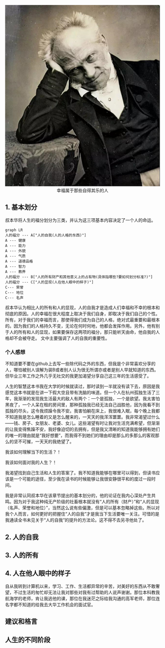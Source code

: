 
<div align=center><img src="../pciture/%E5%8F%94%E6%9C%AC%E5%8D%8E.jpg"></div>
<div  align=center><font face="楷体">幸福属于那些自得其乐的人</font></div>

## 1. 基本划分
叔本华将人生的福分划分为三类，并认为这三项基本内容决定了一个人的命运。
   ```mermaid
   graph LR
   人的福分 --- A["人的自我(人的人格的东西)"]
   A --- 健康
   A --- 能力
   A --- 外貌
   A --- 气质
   A --- 道德品格
   A --- 智力
   A --- 教养
   人的福分 --- B["人的所有财产和其他意义上的占有物(具体指哪些?要如何划分标准?)"]
   人的福分 --- C["人的显现(人在他人眼中的样子)"]
   C--- 荣誉
   C--- 地位
   C--- 名声
   ```
   叔本华认为相比人的所有和人的显现，人的自我才是造成人们幸福和不幸的根本和彻底的原因。人的幸福在很大程度上取决于我们自身，即取决于我们自己的个性。所有，对于我们的幸福而言，那使得我们成为自己的人格，绝对式最重要和最根本的。因为我们的人格持久不变，无论在何时何地，他都会发挥作用。另外，他有别于人的所有和人的显现，如果要保存这两项的福分，那只能听天由命，他自我的人格却不会被夺走。
   文中主要强调了人的自我的重要性。
### 个人感想
   不知道要不要在github上去写一些除代码之外的东西，但我是个非常喜欢分享的人，哪怕被别人误解为装B或者别人认为很无所谓亦或者是别人早就知道的东西。但毕业三年工作之外几乎无社交的我更加渴望分享自己这三年的生活感受了。

   人生的智慧这本书我在大学的时候就读过，那时读到一半就没有读下去，原因是我感觉这本书就是在讲一下假大空且带有洗脑的味道。但一个人在杭州孤独生活了三年，我渐渐的发现我生活最大的敌人有两个：一个是孤独，一个是欲望。我太害怕黑夜了，一个人呆在租的房间里，那种孤独我已经无法自己战胜他，因为我看不到孤独的尽头，这令我烦躁令我不安。我害怕躺在床上，我很难入眠，每个晚上我都不知道我是怎么睡着的又是怎么醒来的，一天天的我浑浑噩噩。我非常渴望过什么——钱、房子、女朋友、老婆、女儿。这些渴望有时让我对生活充满希望，但渐渐的让我变得焦躁不安，我好像迫切的去拥有，但是我又清晰的知道我能够拥有她们的唯一的理由就是“我好想要”，而我得不到她们的理由却是那么的多那么的客观那么的坚不可摧，一天天的我绝望了。
   
   我该如何理解当下的生活？！
   
   我该如何面对我的人生？！
   
   我渴望找到自己生活和人生的答案了。我不知道我能够在哪里可以得到，但读书应该是一个可能的途径，至少我在读书的时候能够让我很安静很平和的度过一段时间。

   我是非常认同叔本华在该章节提出的基本划分的，他的论证在我内心深处产生共鸣。因为对于我这种纯无产阶级的社畜根本就没有“人的所有（财产）”和“人的显现（名声、荣誉和地位）”，当然这么说有些偏激，但是可以基本忽略掉这些。所以对我个人而言，如何更好的把握住“人的自我”才是我当下生活要唯一关注。可惜的是我通读全书未见关于“人的自我”的提升的方法论。这不得不去另寻他处了。
## 2. 人的自我
## 3. 人的所有
## 4. 人在他人眼中的样子

自从我转到计算机以来，学习、工作、生活都异常的辛苦，对美好的东西从不敢奢望，不过生活的匆忙却无法让我对那些对我有过帮助的人说声谢谢。那位本科教我航海学的老师，肯让我逃他的课，那位在我迷茫之际给我沟通的高军老师，那位连名字都不知道的给我去大华工作机会的面试官。

## 建议和格言

## 人生的不同阶段